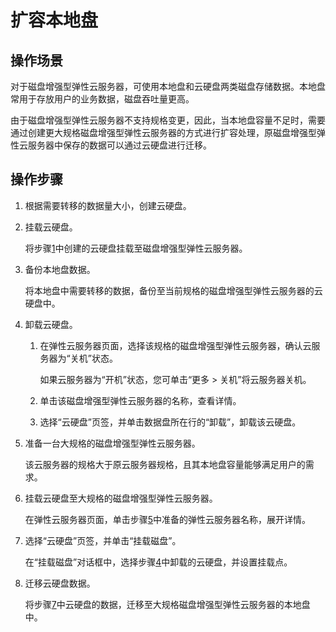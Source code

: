 # 扩容本地盘<a name="ecs_03_0306"></a>

## 操作场景<a name="section53331929201453"></a>

对于磁盘增强型弹性云服务器，可使用本地盘和云硬盘两类磁盘存储数据。本地盘常用于存放用户的业务数据，磁盘吞吐量更高。

由于磁盘增强型弹性云服务器不支持规格变更，因此，当本地盘容量不足时，需要通过创建更大规格磁盘增强型弹性云服务器的方式进行扩容处理，原磁盘增强型弹性云服务器中保存的数据可以通过云硬盘进行迁移。

## 操作步骤<a name="section712673201458"></a>

1.  <a name="li49688075174617"></a>根据需要转移的数据量大小，创建云硬盘。
2.  挂载云硬盘。

    将步骤[1](#li49688075174617)中创建的云硬盘挂载至磁盘增强型弹性云服务器。

3.  备份本地盘数据。

    将本地盘中需要转移的数据，备份至当前规格的磁盘增强型弹性云服务器的云硬盘中。

4.  <a name="li19170660143341"></a>卸载云硬盘。
    1.  在弹性云服务器页面，选择该规格的磁盘增强型弹性云服务器，确认云服务器为“关机”状态。

        如果云服务器为“开机”状态，您可单击“更多 \> 关机”将云服务器关机。

    2.  单击该磁盘增强型弹性云服务器的名称，查看详情。
    3.  选择“云硬盘”页签，并单击数据盘所在行的“卸载”，卸载该云硬盘。

5.  <a name="li5892076615240"></a>准备一台大规格的磁盘增强型弹性云服务器。

    该云服务器的规格大于原云服务器规格，且其本地盘容量能够满足用户的需求。

6.  挂载云硬盘至大规格的磁盘增强型弹性云服务器。

    在弹性云服务器页面，单击步骤[5](#li5892076615240)中准备的弹性云服务器名称，展开详情。

7.  <a name="li37480066171923"></a>选择“云硬盘”页签，并单击“挂载磁盘”。

    在“挂载磁盘”对话框中，选择步骤[4](#li19170660143341)中卸载的云硬盘，并设置挂载点。

8.  迁移云硬盘数据。

    将步骤[7](#li37480066171923)中云硬盘的数据，迁移至大规格磁盘增强型弹性云服务器的本地盘中。


